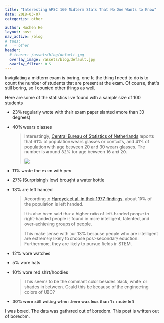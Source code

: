 ```yaml
---
title: "Interesting APSC 160 Midterm Stats That No One Wants to Know"
date: 2018-03-07
categories: other

author: Muchen He
layout: post
nav_active: /blog
# tags:
#   - other
header:
  # teaser: /assets/blog/default.jpg
  overlay_image: /assets/blog/default.jpg
  overlay_filter: 0.5
---
```


Invigilating a midterm exam is boring, one fo the thing I need to do is to count the number of students that are present at the exam.
Of course, that's still boring, so I counted other things as well.

Here are some of the statistics I've found with a sample size of 100 students.

- 23% regularly wrote with their exam paper slanted (more than 30 degrees)

- 40% wears glasses

  > Interestingly, [Central Bureau of Statistics of Netherlands](https://www.cbs.nl/en-gb/news/2013/38/more-than-6-in-10-people-wear-glasses-or-contact-lenses) reports that 61% of population wears glasses or contacts, and 41% of population with age between 20 and 30 wears glasses. The number is around 32% for age between 16 and 20.
  >
  > <img src="https://www.cbs.nl/-/media/imported/images/2013/35/e3849g1.gif?la=en-gb&hash=96B3FBD7D835F9617C1060FA64835C3D2C9FA332" style="text-align:center">

- 11% wrote the exam with pen

- 27% (Surprisingly low) brought a water bottle

- 13% are left handed

  > According to [Hardyck et al. in their 1977 findings](http://psycnet.apa.org/record/1978-00208-001?doi=1), about 10% of the population is left handed.
  >
  > It is also been said that a higher ratio of left-handed people to right-handed people is found in more intelligent, talented, and over-achieving groups of people.
  >
  > This make sense with our 13% because people who are intelligent are extremely likely to choose post-secondary eduction. Furthermore, they are likely to pursue fields in STEM.

- 12% wore watches

- 5% wore hats

- 10% wore red shirt/hoodies

  > This seems to be the dominant color besides black, white, or shades in between. Could this be because of the engineering colors of UBC?

- 30% were still writing when there was less than 1 minute left

I was bored. The data was gathered out of boredom. This post is written out of boredom.
